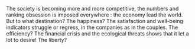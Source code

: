 The society is becoming more and more competitive, the numbers and ranking obsession is imposed everywhere : the economy lead the world. But to what destination? The happiness? The satisfaction and well-being indicators struggle or regress, in the companies as in the couples. The efficiency? The financial crisis and the ecological threats shows that it let a lot to desire! The liberty? 